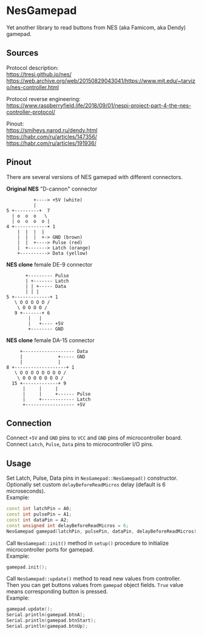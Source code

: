 # NesGamepad  

Yet another library to read buttons from NES (aka Famicom, aka Dendy) gamepad.  

## Sources
Protocol description:  
https://tresi.github.io/nes/   
https://web.archive.org/web/20150829043041/https://www.mit.edu/~tarvizo/nes-controller.html  

Protocol reverse engineering:  
https://www.raspberryfield.life/2018/09/01/nespi-project-part-4-the-nes-controller-protocol/  

Pinout:   
https://smiheys.narod.ru/dendy.html  
https://habr.com/ru/articles/147356/  
https://habr.com/ru/articles/191936/  

## Pinout

There are several versions of NES gamepad with different connectors.      

**Original NES** "D-cannon" connector  
```
          +----> +5V (white)
          |
5 +---------+  7
  | o  o  o   \
  | o  o  o  o |
4 +------------+ 1
    |  |  |  |
    |  |  |  +-> GND (brown)
    |  |  +----> Pulse (red)
    |  +-------> Latch (orange)
    +----------> Data (yellow)
```

**NES clone** female DE-9 connector  
```
       +--------- Pulse        
       | +------- Latch
       | | +----- Data
       | | |           
5 +-------------+ 1             
   \ O O O O O /                
    \ O O O O /                  
   9 +-------+ 6                 
        |   |
        |   +---- +5V
        +-------- GND
```

**NES clone** female DA-15 connector  
```
     +------------------- Data
     |             +----- GND
     |             |           
8 +-------------------+ 1             
   \ O O O O O O O O /                
    \ O O O O O O O /                  
  15 +-------------+ 9                 
      |     |     |
      |     |     +------ Pulse
      |     +------------ Latch
      +------------------ +5V
```

## Connection

Connect `+5V` and `GND` pins to `VCC` and `GND` pins of microcontroller board.  
Connect `Latch`, `Pulse`, `Data` pins to microcontroller I/O pins.  

## Usage

Set Latch, Pulse, Data pins in `NesGamepad::NesGamepad()` constructor. Optionally set custom `delayBeforeReadMicros` delay (default is 6 microseconds).   
Example:  
```C++
const int latchPin = A0;
const int pulsePin = A1;
const int dataPin = A2;
const unsigned int delayBeforeReadMicros = 6;
NesGamepad gamepad(latchPin, pulsePin, dataPin, delayBeforeReadMicros);
```

Call `NesGamepad::init()` method in `setup()` procedure to initialize microcontroller ports for gamepad.   
Example:   
```C++
gamepad.init();
```

Call `NesGamepad::update()` method to read new values from controller.  
Then you can get buttons values from `gamepad` object fields. `True` value means corresponding button is pressed.   
Example:   
```C++
gamepad.update();
Serial.println(gamepad.btnA);
Serial.println(gamepad.btnStart);
Serial.println(gamepad.btnUp);
```


